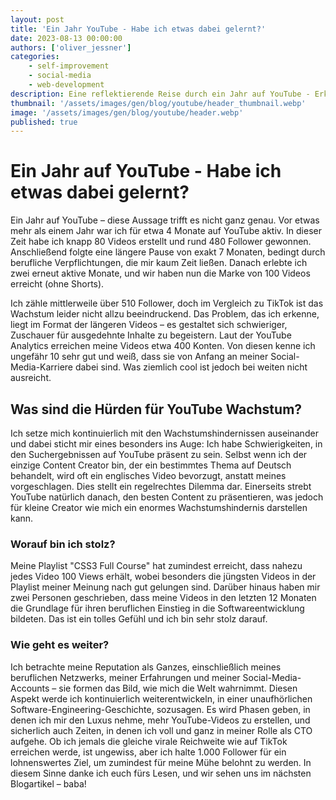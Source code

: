 ```yaml
---
layout: post
title: 'Ein Jahr YouTube - Habe ich etwas dabei gelernt?'
date: 2023-08-13 00:00:00
authors: ['oliver_jessner']
categories:
    - self-improvement
    - social-media
    - web-development
description: Eine reflektierende Reise durch ein Jahr auf YouTube - Erkenntnisse über Wachstumshürden, stolze Erfolge und die fortwährende Suche nach Sichtbarkeit in der digitalen Welt.
thumbnail: '/assets/images/gen/blog/youtube/header_thumbnail.webp'
image: '/assets/images/gen/blog/youtube/header.webp'
published: true
---
```


# Ein Jahr auf YouTube - Habe ich etwas dabei gelernt?

Ein Jahr auf YouTube – diese Aussage trifft es nicht ganz genau. Vor etwas mehr als einem Jahr war ich für etwa 4 Monate auf YouTube aktiv. In dieser Zeit habe ich knapp 80 Videos erstellt und rund 480 Follower gewonnen. Anschließend folgte eine längere Pause von exakt 7 Monaten, bedingt durch berufliche Verpflichtungen, die mir kaum Zeit ließen. Danach erlebte ich zwei erneut aktive Monate, und wir haben nun die Marke von 100 Videos erreicht (ohne Shorts).

Ich zähle mittlerweile über 510 Follower, doch im Vergleich zu TikTok ist das Wachstum leider nicht allzu beeindruckend. Das Problem, das ich erkenne, liegt im Format der längeren Videos – es gestaltet sich schwieriger, Zuschauer für ausgedehnte Inhalte zu begeistern. Laut der YouTube Analytics erreichen meine Videos etwa 400 Konten. Von diesen kenne ich ungefähr 10 sehr gut und weiß, dass sie von Anfang an meiner Social-Media-Karriere dabei sind. Was ziemlich cool
ist jedoch bei weiten nicht ausreicht.

## Was sind die Hürden für YouTube Wachstum?

Ich setze mich kontinuierlich mit den Wachstumshindernissen auseinander und dabei sticht mir eines besonders ins Auge: Ich habe Schwierigkeiten, in den Suchergebnissen auf YouTube präsent zu sein. Selbst wenn ich der einzige Content Creator bin, der ein bestimmtes Thema auf Deutsch behandelt, wird oft ein englisches Video bevorzugt, anstatt meines vorgeschlagen. Dies stellt ein regelrechtes Dilemma dar. Einerseits strebt YouTube natürlich danach, den besten Content zu präsentieren, was jedoch für kleine Creator wie mich ein enormes Wachstumshindernis darstellen kann.

### Worauf bin ich stolz?

Meine Playlist "CSS3 Full Course" hat zumindest erreicht, dass nahezu jedes Video 100 Views erhält, wobei besonders die jüngsten Videos in der Playlist meiner Meinung nach gut gelungen sind. Darüber hinaus haben mir zwei Personen geschrieben, dass meine Videos in den letzten 12 Monaten die Grundlage für ihren beruflichen Einstieg in die Softwareentwicklung bildeten. Das ist ein tolles Gefühl und ich bin sehr stolz darauf.

### Wie geht es weiter?

Ich betrachte meine Reputation als Ganzes, einschließlich meines beruflichen Netzwerks, meiner Erfahrungen und meiner Social-Media-Accounts – sie formen das Bild, wie mich die Welt wahrnimmt. Diesen Aspekt werde ich kontinuierlich weiterentwickeln, in einer unaufhörlichen Software-Engineering-Geschichte, sozusagen. Es wird Phasen geben, in denen ich mir den Luxus nehme, mehr YouTube-Videos zu erstellen, und sicherlich auch Zeiten, in denen ich voll und ganz in meiner Rolle als CTO aufgehe. Ob ich jemals die gleiche virale Reichweite wie auf TikTok erreichen werde, ist ungewiss, aber ich halte 1.000 Follower für ein lohnenswertes Ziel, um zumindest für meine Mühe belohnt zu werden. In diesem Sinne danke ich euch fürs Lesen, und wir sehen uns im nächsten Blogartikel – baba!
